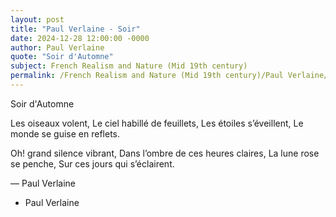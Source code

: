 ```yaml
---
layout: post
title: "Paul Verlaine - Soir"
date: 2024-12-28 12:00:00 -0000
author: Paul Verlaine
quote: "Soir d'Automne"
subject: French Realism and Nature (Mid 19th century)
permalink: /French Realism and Nature (Mid 19th century)/Paul Verlaine/Paul Verlaine - Soir
---
```


Soir d'Automne

Les oiseaux volent,
Le ciel habillé de feuillets,
Les étoiles s’éveillent,
Le monde se guise en reflets.

Oh! grand silence vibrant,
Dans l’ombre de ces heures claires,
La lune rose se penche,
Sur ces jours qui s’éclairent.

— Paul Verlaine

- Paul Verlaine
